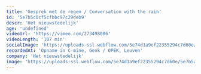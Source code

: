 ```yaml
---
title: 'Gesprek met de regen / Conversation with the rain'
id: '5e7b5c0cf5cfbbc97c29deb9'
descr: 'Het nieuwstedelijk'
age: 'undefined'
videoUrl: 'https://vimeo.com/273498086'
videoLength: '107 min'
socialImage: 'https://uploads-ssl.webflow.com/5e74d1a9ef22355294c7d60e/5e7b5a31fdd5f6d659e494f4_stijn-deville-gesprek-met-de-regen.jpg'
recordedAt: 'Opname in C-mine, Genk / OPEK, Leuven'
company: 'Het nieuwstedelijk'
image: 'https://uploads-ssl.webflow.com/5e74d1a9ef22355294c7d60e/5e7b5a31fdd5f6d659e494f4_stijn-deville-gesprek-met-de-regen.jpg'
---
```

